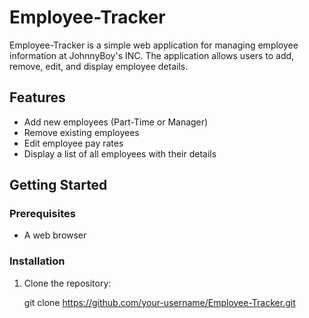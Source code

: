 # Employee-Tracker

Employee-Tracker is a simple web application for managing employee information at JohnnyBoy's INC. The application allows users to add, remove, edit, and display employee details.

## Features

- Add new employees (Part-Time or Manager)
- Remove existing employees
- Edit employee pay rates
- Display a list of all employees with their details

## Getting Started

### Prerequisites

- A web browser

### Installation

1. Clone the repository:

   git clone https://github.com/your-username/Employee-Tracker.git
